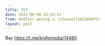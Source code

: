 ```yaml
---
title: 357
date: 2022-06-06 15:34:51
from: endless шизing ⍼ (channel1162404975)
layout: post
---
```


Вау 
<https://t.me/knifemedia/14480>

